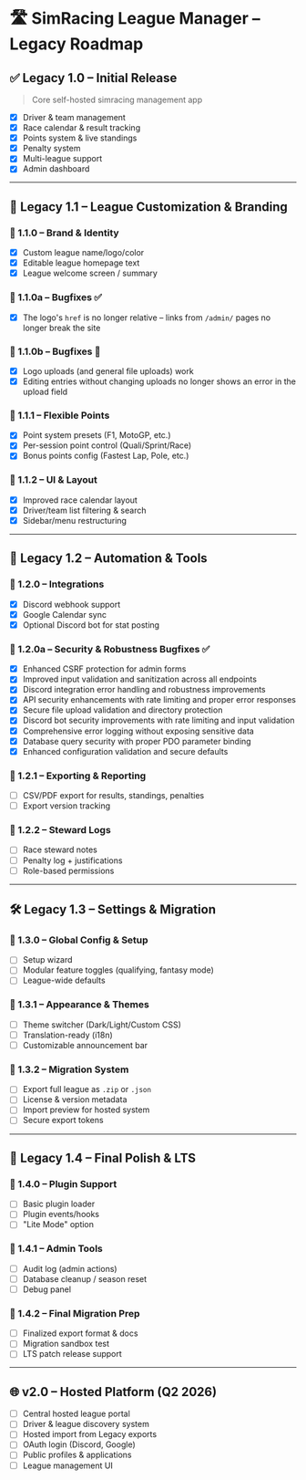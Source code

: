 
# 🛣️ SimRacing League Manager – Legacy Roadmap

## ✅ Legacy 1.0 – Initial Release
> Core self-hosted simracing management app

- [x] Driver & team management
- [x] Race calendar & result tracking
- [x] Points system & live standings
- [x] Penalty system
- [x] Multi-league support
- [x] Admin dashboard

---

## 🔧 Legacy 1.1 – League Customization & Branding

### 🔹 1.1.0 – Brand & Identity
- [x] Custom league name/logo/color
- [x] Editable league homepage text
- [x] League welcome screen / summary

### 🔹 1.1.0a – Bugfixes ✅
- [x] The logo's `href` is no longer relative – links from `/admin/` pages no longer break the site

### 🔹 1.1.0b – Bugfixes 🚧
- [x] Logo uploads (and general file uploads) work  
- [x] Editing entries without changing uploads no longer shows an error in the upload field

### 🔹 1.1.1 – Flexible Points
- [x] Point system presets (F1, MotoGP, etc.)
- [x] Per-session point control (Quali/Sprint/Race)
- [x] Bonus points config (Fastest Lap, Pole, etc.)

### 🔹 1.1.2 – UI & Layout
- [x] Improved race calendar layout
- [x] Driver/team list filtering & search
- [x] Sidebar/menu restructuring

---

## 🔄 Legacy 1.2 – Automation & Tools

### 🔹 1.2.0 – Integrations
- [x] Discord webhook support
- [x] Google Calendar sync
- [x] Optional Discord bot for stat posting

### 🔹 1.2.0a – Security & Robustness Bugfixes ✅
- [x] Enhanced CSRF protection for admin forms
- [x] Improved input validation and sanitization across all endpoints
- [x] Discord integration error handling and robustness improvements
- [x] API security enhancements with rate limiting and proper error responses
- [x] Secure file upload validation and directory protection
- [x] Discord bot security improvements with rate limiting and input validation
- [x] Comprehensive error logging without exposing sensitive data
- [x] Database query security with proper PDO parameter binding
- [x] Enhanced configuration validation and secure defaults

### 🔹 1.2.1 – Exporting & Reporting
- [ ] CSV/PDF export for results, standings, penalties
- [ ] Export version tracking

### 🔹 1.2.2 – Steward Logs
- [ ] Race steward notes
- [ ] Penalty log + justifications
- [ ] Role-based permissions

---

## 🛠️ Legacy 1.3 – Settings & Migration

### 🔹 1.3.0 – Global Config & Setup
- [ ] Setup wizard
- [ ] Modular feature toggles (qualifying, fantasy mode)
- [ ] League-wide defaults

### 🔹 1.3.1 – Appearance & Themes
- [ ] Theme switcher (Dark/Light/Custom CSS)
- [ ] Translation-ready (i18n)
- [ ] Customizable announcement bar

### 🔹 1.3.2 – Migration System
- [ ] Export full league as `.zip` or `.json`
- [ ] License & version metadata
- [ ] Import preview for hosted system
- [ ] Secure export tokens

---

## 🔩 Legacy 1.4 – Final Polish & LTS

### 🔹 1.4.0 – Plugin Support
- [ ] Basic plugin loader
- [ ] Plugin events/hooks
- [ ] "Lite Mode" option

### 🔹 1.4.1 – Admin Tools
- [ ] Audit log (admin actions)
- [ ] Database cleanup / season reset
- [ ] Debug panel

### 🔹 1.4.2 – Final Migration Prep
- [ ] Finalized export format & docs
- [ ] Migration sandbox test
- [ ] LTS patch release support

---

## 🌐 v2.0 – Hosted Platform (Q2 2026)

- [ ] Central hosted league portal
- [ ] Driver & league discovery system
- [ ] Hosted import from Legacy exports
- [ ] OAuth login (Discord, Google)
- [ ] Public profiles & applications
- [ ] League management UI
